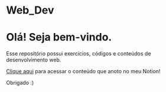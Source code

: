 # Web_Dev

# Olá! Seja bem-vindo.

Esse repositório possui exercícios, códigos e conteúdos de desenvolvimento web.

<a href="https://subdued-process-2ab.notion.site/web_dev-ab749d6f34a04e689299e057e3f27682">Clique aqui</a> para acessar o conteúdo que anoto no meu Notion!

Obrigado :)
